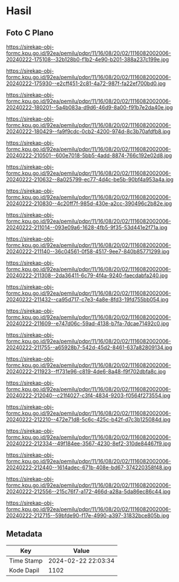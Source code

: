 # Hasil

## Foto C Plano

https://sirekap-obj-formc.kpu.go.id/92ea/pemilu/pdpr/11/16/08/20/02/1116082002006-20240222-175108--32b128b0-f1b2-4e90-b201-388a237c199e.jpg

https://sirekap-obj-formc.kpu.go.id/92ea/pemilu/pdpr/11/16/08/20/02/1116082002006-20240222-175930--e2cff451-2c81-4a72-987f-fa22ef700bd0.jpg

https://sirekap-obj-formc.kpu.go.id/92ea/pemilu/pdpr/11/16/08/20/02/1116082002006-20240222-180201--5a4b083a-d9d6-46d9-8a00-f91b7e2da40e.jpg

https://sirekap-obj-formc.kpu.go.id/92ea/pemilu/pdpr/11/16/08/20/02/1116082002006-20240222-180429--fa9f9cdc-0cb2-4200-974d-8c3b70afdfb8.jpg

https://sirekap-obj-formc.kpu.go.id/92ea/pemilu/pdpr/11/16/08/20/02/1116082002006-20240222-210501--600e7018-5bb5-4add-8874-766c192e02d8.jpg

https://sirekap-obj-formc.kpu.go.id/92ea/pemilu/pdpr/11/16/08/20/02/1116082002006-20240222-210632--8a025799-ec77-4d4c-be5b-90bf4a953a4a.jpg

https://sirekap-obj-formc.kpu.go.id/92ea/pemilu/pdpr/11/16/08/20/02/1116082002006-20240222-210830--4c20ff7f-985d-430e-a2cc-390496c2b82e.jpg

https://sirekap-obj-formc.kpu.go.id/92ea/pemilu/pdpr/11/16/08/20/02/1116082002006-20240222-211014--093e09a6-1628-4fb5-9f35-53d441e2f71a.jpg

https://sirekap-obj-formc.kpu.go.id/92ea/pemilu/pdpr/11/16/08/20/02/1116082002006-20240222-211140--36c04561-0f58-4517-9ee7-840b85771299.jpg

https://sirekap-obj-formc.kpu.go.id/92ea/pemilu/pdpr/11/16/08/20/02/1116082002006-20240222-211308--2da36411-6c79-4f4a-9240-faecdabfa240.jpg

https://sirekap-obj-formc.kpu.go.id/92ea/pemilu/pdpr/11/16/08/20/02/1116082002006-20240222-211432--ca95d717-c7e3-4a8e-8fd3-19fd755bb054.jpg

https://sirekap-obj-formc.kpu.go.id/92ea/pemilu/pdpr/11/16/08/20/02/1116082002006-20240222-211609--e747d06c-59ad-4138-b7fa-7dcae71492c0.jpg

https://sirekap-obj-formc.kpu.go.id/92ea/pemilu/pdpr/11/16/08/20/02/1116082002006-20240222-211755--a65928b7-542d-45d2-8461-637a82809134.jpg

https://sirekap-obj-formc.kpu.go.id/92ea/pemilu/pdpr/11/16/08/20/02/1116082002006-20240222-211923--ff731e96-c819-4de6-8a48-f9f702dbfa8c.jpg

https://sirekap-obj-formc.kpu.go.id/92ea/pemilu/pdpr/11/16/08/20/02/1116082002006-20240222-212040--c21f4027-c3f4-4834-9203-f0564f273554.jpg

https://sirekap-obj-formc.kpu.go.id/92ea/pemilu/pdpr/11/16/08/20/02/1116082002006-20240222-212210--472e71d8-5c6c-425c-b42f-d7c3b125084d.jpg

https://sirekap-obj-formc.kpu.go.id/92ea/pemilu/pdpr/11/16/08/20/02/1116082002006-20240222-212334--49f184ee-3567-4230-8ef2-310de84467f9.jpg

https://sirekap-obj-formc.kpu.go.id/92ea/pemilu/pdpr/11/16/08/20/02/1116082002006-20240222-212440--1614adec-671b-408e-bd67-374220358f48.jpg

https://sirekap-obj-formc.kpu.go.id/92ea/pemilu/pdpr/11/16/08/20/02/1116082002006-20240222-212556--215c76f7-a172-466d-a28a-5da86ec86c44.jpg

https://sirekap-obj-formc.kpu.go.id/92ea/pemilu/pdpr/11/16/08/20/02/1116082002006-20240222-212715--59bfde90-f17e-4990-a397-31832bce805b.jpg


## Metadata

| Key        | Value               |
| ---------- | ------------------- |
| Time Stamp | 2024-02-22 22:03:34 |
| Kode Dapil | 1102                |



